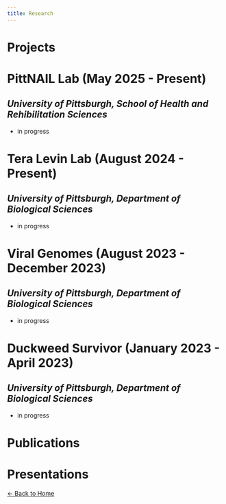 ```yaml
---
title: Research
---
```

# **Projects**
# PittNAIL Lab (May 2025 - Present)
## *University of Pittsburgh, School of Health and Rehibilitation Sciences*
- in progress
# Tera Levin Lab (August 2024 - Present)
## *University of Pittsburgh, Department of Biological Sciences*
- in progress

# Viral Genomes (August 2023 - December 2023) 
## *University of Pittsburgh, Department of Biological Sciences*
- in progress
  
# Duckweed Survivor (January 2023 - April 2023)
## *University of Pittsburgh, Department of Biological Sciences*
- in progress

# **Publications**

# **Presentations**




[← Back to Home](index.md)
